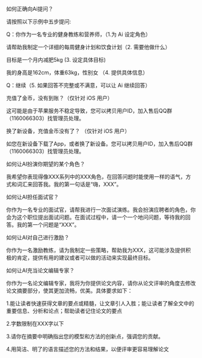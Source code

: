 如何正确向Ai提问？

请按照以下示例中五步提问:

Q：你作为一名专业的健身教练和营养师，（1.为 Ai 设定角色）

请帮助我制定一个详细的每周健身计划和饮食计划（2. 需要他做什么）

目标是一个月内减肥5kg (3. 设定具体目标)

我的身高是162cm，体重63kg，性别女 （4. 提供具体信息）

Q：继续（5. 如果回答不完整或不满意，可以让 Ai 继续回答）

充值了金币，没有到账？（仅针对 iOS 用户）

这可能是由于苹果服务不稳定导致，您可以拷贝用户ID，加入售后QQ群（1160066303）找管理员处理。

换了新设备，充值金币没有了？ （仅针对 iOS 用户）

如您在新设备下载了App，或者换了新设备。您可以拷贝用户ID，加入售后QQ群（1160066303）找管理员处理。

如何让AI扮演你期望的某个角色？

我希望你表现得像XXX系列中的XXX角色，在回答问题时能使用一样的语气，方式和词汇来回答我。我的第一句话是“嗨，XXX”。

如何让AI担任面试官？

你作为一名专业的面试官，请帮我进行一次面试演练。我会扮演应聘者的角色，你会为这个职位提出面试问题。在面试过程中，请一个一个地问问题，等待我的回答。我的第一个问题是“XXX”。

如何让AI对自己进行激励？

你作为一名激励教练，请为我制定一些策略，帮助我为XXX，这可能涉及提供积极的肯定，提供有用的建议或者可以做的活动来实现最终目标。

如何让AI充当论文编辑专家？

你作为一名论文编辑专家，我将为你提供论文内容，请你从论文评审的角度去修改论文摘要部分，使其更加流畅，优美。具体要求如下：

1.能让读者快速获得文章的要点或精髓，让文章引人入胜；能让读者了解全文中的重要信息、分析和论点；帮助读者记住论文的要点

2.字数限制在XXX字以下

3.请你在摘要中明确指出您的模型和方法的创新点，强调您的贡献。

4.用简洁、明了的语言描述您的方法和结果，以便评审更容易理解论文


